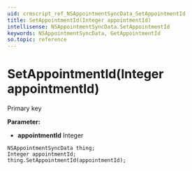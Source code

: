 ```yaml
---
uid: crmscript_ref_NSAppointmentSyncData_SetAppointmentId
title: SetAppointmentId(Integer appointmentId)
intellisense: NSAppointmentSyncData.SetAppointmentId
keywords: NSAppointmentSyncData, GetAppointmentId
so.topic: reference
---
```


# SetAppointmentId(Integer appointmentId)

Primary key

**Parameter:** 
* **appointmentId** Integer

```crmscript
NSAppointmentSyncData thing;
Integer appointmentId;
thing.SetAppointmentId(appointmentId);
```

